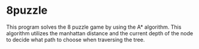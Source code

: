 # 8puzzle
This program solves the 8 puzzle game by using the A* algorithm. This algorithm utilizes the manhattan distance and the current depth of the node to decide what path to choose when traversing the tree.